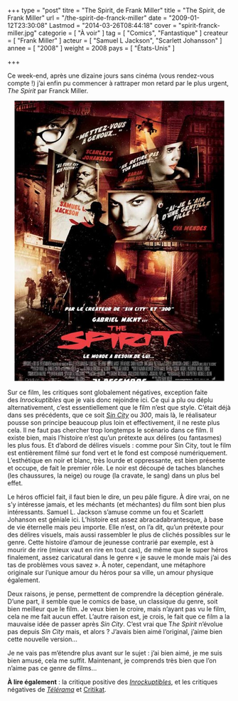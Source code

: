 +++
type = "post"
titre = "The Spirit, de Frank Miller"
title = "The Spirit, de Frank Miller"
url = "/the-spirit-de-franck-miller"
date = "2009-01-12T23:30:08"
Lastmod = "2014-03-26T08:44:18"
cover = "spirit-franck-miller.jpg"
categorie = [ "À voir" ]
tag = [ "Comics", "Fantastique" ]
createur = [ "Frank Miller" ]
acteur = [ "Samuel L Jackson", "Scarlett Johansson" ]
annee = [ "2008" ]
weight = 2008
pays = [ "États-Unis" ]

+++

<p>Ce week-end, après une dizaine jours sans cinéma (vous rendez-vous compte !) j&rsquo;ai enfin pu commencer à rattraper mon retard par le plus urgent, <em>The Spirit</em> par Franck Miller.</p>
<p style="text-align: center;"><a href="http://www.allocine.fr/film/fichefilm_gen_cfilm=114805.html"><img class="alignnone size-full wp-image-1086" title="19031693" src="19031693.jpg" alt="19031693" width="473" height="630" /></a></p>
<p>Sur ce film, les critiques sont globalement négatives, exception faite des <em>Inrockuptibles</em> que je vais donc rejoindre ici. Ce qui a plu ou déplu alternativement, c&rsquo;est essentiellement que le film n&rsquo;est que style. C&rsquo;était déjà dans ses précédents, que ce soit <a href="http://voiretmanger.fr/sin-city-rodriguez-miller/" title="Sin City, Robert Rodriguez et Frank Miller"><em>Sin City</em></a> ou <em>300</em>, mais là, le réalisateur pousse son principe beaucoup plus loin et effectivement, il ne reste plus cela. Il ne faut pas chercher trop longtemps le scénario dans ce film. Il existe bien, mais l&rsquo;histoire n&rsquo;est qu&rsquo;un prétexte aux délires (ou fantasmes) les plus fous. Et d&rsquo;abord de délires visuels : comme pour Sin City, tout le film est entièrement filmé sur fond vert et le fond est composé numériquement. L&rsquo;esthétique en noir et blanc, très lourde et oppressante, est bien présente et occupe, de fait le premier rôle. Le noir est découpé de taches blanches (les chaussures, la neige) ou rouge (la cravate, le sang) dans un plus bel effet.</p>
<p>Le héros officiel fait, il faut bien le dire, un peu pâle figure. À dire vrai, on ne s&rsquo;y intéresse jamais, et les méchants (et méchantes) du film sont bien plus intéressants. Samuel L. Jackson s&rsquo;amuse comme un fou et Scarlett Johanson est géniale ici. L&rsquo;histoire est assez abracadabrantesque, à base de vie éternelle mais peu importe. Elle n&rsquo;est, on l&rsquo;a dit, qu&rsquo;un prétexte pour des délires visuels, mais aussi rassembler le plus de clichés possibles sur le genre. Cette histoire d&rsquo;amour de jeunesse contrarié par exemple, est à mourir de rire (mieux vaut en rire en tout cas), de même que le super héros finalement, assez caricatural dans le genre &laquo;&nbsp;je sauve le monde mais j&rsquo;ai des tas de problèmes vous savez&nbsp;&raquo;. À noter, cependant, une métaphore originale sur l&rsquo;unique amour du héros pour sa ville, un amour physique également.</p>
<p>Deux raisons, je pense, permettent de comprendre la déception générale. D&rsquo;une part, il semble que le comics de base, un classique du genre, soit bien meilleur que le film. Je veux bien le croire, mais n&rsquo;ayant pas vu le film, cela ne me fait aucun effet. L&rsquo;autre raison est, je crois, le fait que ce film a la mauvaise idée de passer après <em>Sin City</em>. C&rsquo;est vrai que T<em>he Spirit</em> n&rsquo;évolue pas depuis <em>Sin City</em> mais, et alors ? J&rsquo;avais bien aimé l&rsquo;original, j&rsquo;aime bien cette nouvelle version&#8230;</p>
<p>Je ne vais pas m&rsquo;étendre plus avant sur le sujet : j&rsquo;ai bien aimé, je me suis bien amusé, cela me suffit. Maintenant, je comprends très bien que l&rsquo;on n&rsquo;aime pas ce genre de films&#8230;</p>
<p><strong>À lire également</strong> : la critique positive des <em><a href="http://www.lesinrocks.com/cine/cinema-article/critique/the-spirit/">Inrockuptibles</a></em>, et les critiques négatives de <em><a href="http://www.telerama.fr/cinema/films/the-spirit,369015,critique.php">Télérama</a></em> et <a href="http://www.critikat.com/The-Spirit.html">Critikat</a>.</p>

